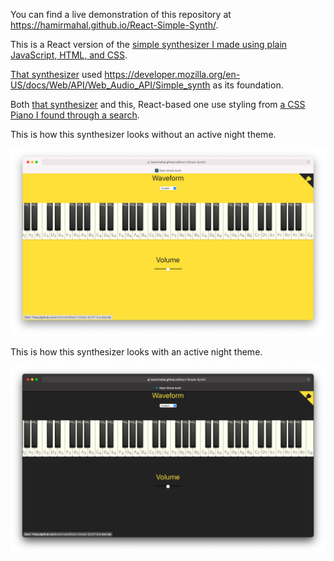 You can find a live demonstration of this repository at https://hamirmahal.github.io/React-Simple-Synth/.

This is a React version of the [simple synthesizer I made using plain JavaScript, HTML, and CSS](https://github.com/hamirmahal/simple-synth).

[That synthesizer](https://github.com/hamirmahal/simple-synth) used https://developer.mozilla.org/en-US/docs/Web/API/Web_Audio_API/Simple_synth as its foundation.

Both [that synthesizer](https://github.com/hamirmahal/simple-synth) and this, React-based one use styling from [a CSS Piano I found through a search](https://codepen.io/zastrow/pen/oDBki).

This is how this synthesizer looks without an active night theme.

![react simple synth default theme](img/react-simple-synth-default-theme.png)

This is how this synthesizer looks with an active night theme.

![react simple synth night theme](img/react-simple-synth-night-theme.png)